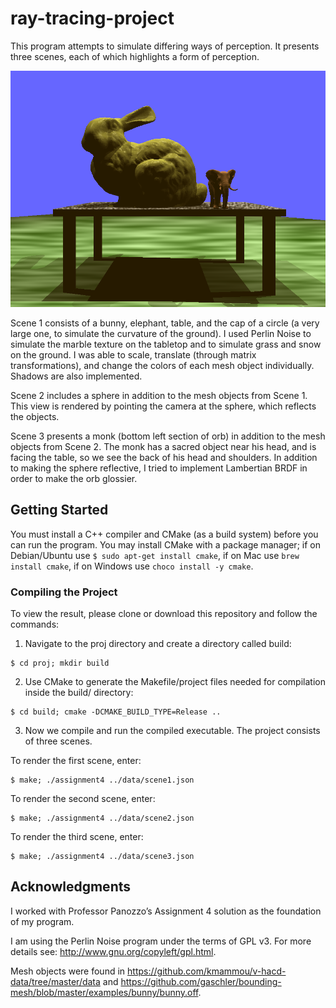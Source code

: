 # ray-tracing-project

This program attempts to simulate differing ways of perception. It presents three scenes, each of which highlights a form of perception.

![Scene 1](https://github.com/nickwyl/ray-tracing-project/blob/master/results/raytrace1.png)

Scene 1 consists of a bunny, elephant, table, and the cap of a circle (a very large one, to simulate the curvature of the ground). I used Perlin Noise to simulate the marble texture on the tabletop and to simulate grass and snow on the ground. I was able to scale, translate (through matrix transformations), and change the colors of each mesh object individually. Shadows are also implemented.

Scene 2 includes a sphere in addition to the mesh objects from Scene 1. This view is rendered by pointing the camera at the sphere, which reflects the objects. 

Scene 3 presents a monk (bottom left section of orb) in addition to the mesh objects from Scene 2. The monk has a sacred object near his head, and is facing the table, so we see the back of his head and shoulders. In addition to making the sphere reflective, I tried to implement Lambertian BRDF in order to make the orb glossier.

## Getting Started

You must install a C++ compiler and CMake (as a build system) before you can run the program. You may install CMake with a package manager; if on Debian/Ubuntu use ```$ sudo apt-get install cmake```, if on Mac use ```brew install cmake```, if on Windows use ```choco install -y cmake```.

### Compiling the Project

To view the result, please clone or download this repository and follow the commands:

1. Navigate to the proj directory and create a directory called build:
  ```
  $ cd proj; mkdir build
  ```
2. Use CMake to generate the Makefile/project files needed for compilation inside the build/ directory:
  ```
  $ cd build; cmake -DCMAKE_BUILD_TYPE=Release ..
  ```
3. Now we compile and run the compiled executable. The project consists of three scenes. 

  To render the first scene, enter:
  ```
  $ make; ./assignment4 ../data/scene1.json
  ```

  To render the second scene, enter:
  ```
  $ make; ./assignment4 ../data/scene2.json
  ```

  To render the third scene, enter:
  ```
  $ make; ./assignment4 ../data/scene3.json
  ```

## Acknowledgments

I worked with Professor Panozzo’s Assignment 4 solution as the foundation of my program.

I am using the Perlin Noise program under the terms of GPL v3. For more details see:
http://www.gnu.org/copyleft/gpl.html.

Mesh objects were found in https://github.com/kmammou/v-hacd-data/tree/master/data and https://github.com/gaschler/bounding-mesh/blob/master/examples/bunny/bunny.off.



